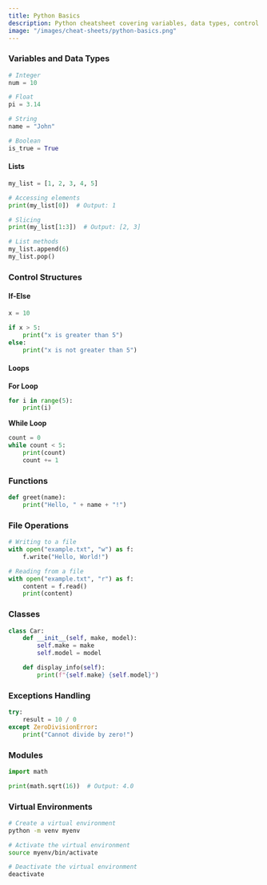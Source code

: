 ```yaml
---
title: Python Basics
description: Python cheatsheet covering variables, data types, control structures, functions, file operations, classes, exceptions handling, modules, and virtual environments, with concise explanations and examples for all skill levels.
image: "/images/cheat-sheets/python-basics.png"
---
```


### Variables and Data Types

```python
# Integer
num = 10

# Float
pi = 3.14

# String
name = "John"

# Boolean
is_true = True
```

#### Lists
```python
my_list = [1, 2, 3, 4, 5]

# Accessing elements
print(my_list[0])  # Output: 1

# Slicing
print(my_list[1:3])  # Output: [2, 3]

# List methods
my_list.append(6)
my_list.pop()
```

### Control Structures
#### If-Else
```python
x = 10

if x > 5:
    print("x is greater than 5")
else:
    print("x is not greater than 5")
```

#### Loops
**For Loop**
```python
for i in range(5):
    print(i)
```

**While Loop**
```python
count = 0
while count < 5:
    print(count)
    count += 1
```

### Functions
```python
def greet(name):
    print("Hello, " + name + "!")
```

### File Operations
```python
# Writing to a file
with open("example.txt", "w") as f:
    f.write("Hello, World!")

# Reading from a file
with open("example.txt", "r") as f:
    content = f.read()
    print(content)
```

### Classes
```python
class Car:
    def __init__(self, make, model):
        self.make = make
        self.model = model

    def display_info(self):
        print(f"{self.make} {self.model}")
```

### Exceptions Handling
```python
try:
    result = 10 / 0
except ZeroDivisionError:
    print("Cannot divide by zero!")
```

### Modules
```python
import math

print(math.sqrt(16))  # Output: 4.0
```

### Virtual Environments
```bash
# Create a virtual environment
python -m venv myenv

# Activate the virtual environment
source myenv/bin/activate

# Deactivate the virtual environment
deactivate
```